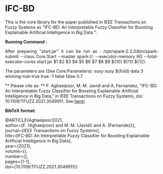 # IFC-BD

This is the core library for the paper published in IEEE Transactions on Fuzzy Systems as "IFC-BD: An Interpretable Fuzzy Classifier for Boosting Explainable Artificial Intelligence in Big Data
".

**Running Command :**

<p align="justify">After preparing  "start.jar" it can be run as  :  /opt/spark-2.2.0/bin/spark-submit --class Core.Start --master spark://<ServerName>:<portNum> --executor-memory 6G --total-executor-cores start.jar $1 $2 $3 $4 $5 $6 $7 $8 $9 ${10} ${11} ${12}</p>

The parameters are (See Core.Parameters): 
susy susy ${fold} data 3 winning-rule true true -1  false false 0.7


** Please cite as: ** F. Aghaeipoor, M. M. Javidi and A. Fernandez, "IFC-BD: An Interpretable Fuzzy Classifier for Boosting Explainable Artificial Intelligence in Big Data," in IEEE Transactions on Fuzzy Systems, doi: 10.1109/TFUZZ.2021.3049911.
See [here!](https://ieeexplore.ieee.org/document/9316882)

**BibTeX format:**

@ARTICLE{Aghaeipoor2021,\
  author={F. {Aghaeipoor} and M. M. {Javidi} and A. {Fernandez}},\
  journal={IEEE Transactions on Fuzzy Systems},\
  title={IFC-BD: An Interpretable Fuzzy Classifier for Boosting Explainable Artificial Intelligence in Big Data},\
  year={2021},\
  volume={},\
  number={},\
  pages={1-1},\
  doi={10.1109/TFUZZ.2021.3049911}}
